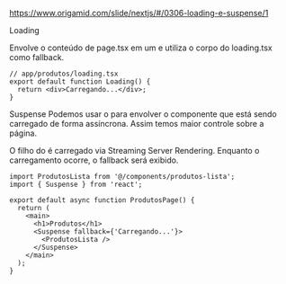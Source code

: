 https://www.origamid.com/slide/nextjs/#/0306-loading-e-suspense/1

Loading

Envolve o conteúdo de page.tsx em um <Suspense> e utiliza o corpo do loading.tsx como fallback.

    // app/produtos/loading.tsx
    export default function Loading() {
      return <div>Carregando...</div>;
    }


Suspense
Podemos usar o <Suspense> para envolver o componente que está sendo carregado de forma assíncrona. 
Assim temos maior controle sobre a página.

O filho do <Suspense> é carregado via Streaming Server Rendering. Enquanto o carregamento ocorre, o 
fallback será exibido.

    import ProdutosLista from '@/components/produtos-lista';
    import { Suspense } from 'react';

    export default async function ProdutosPage() {
      return (
        <main>
          <h1>Produtos</h1>
          <Suspense fallback={'Carregando...'}>
            <ProdutosLista />
          </Suspense>
        </main>
      );
    }